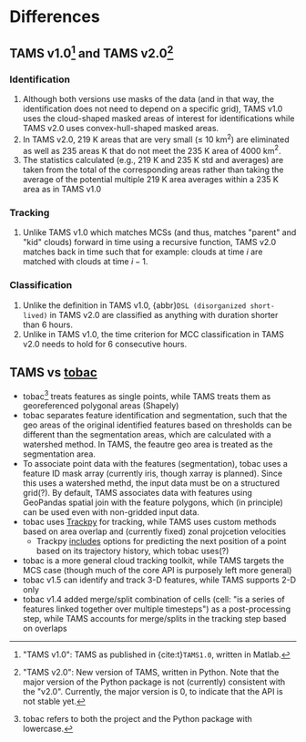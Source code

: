 # Differences

## TAMS v1.0[^v1] and TAMS v2.0[^v2]

### Identification

1. Although both versions use masks of the data (and in that way, the identification does not need to depend on a specific grid), TAMS v1.0 uses the cloud-shaped masked areas of interest for identifications while TAMS v2.0 uses convex-hull-shaped masked areas.
2. In TAMS v2.0, 219 K areas that are very small ($\le$ 10 km$^2$) are eliminated as well as 235 areas K that do not meet the 235 K area of 4000 km$^2$.
3. The statistics calculated (e.g., 219 K and 235 K std and averages) are taken from the total of the corresponding areas rather than taking the average of the potential multiple 219 K area averages within a 235 K area as in TAMS v1.0

### Tracking

1. Unlike TAMS v1.0 which matches MCSs (and thus, matches "parent" and "kid" clouds) forward in time using a recursive function, TAMS v2.0 matches back in time such that for example: clouds at time $i$ are matched with clouds at time $i-1$.

### Classification

1. Unlike the definition in TAMS v1.0, {abbr}`DSL (disorganized short-lived)` in TAMS v2.0 are classified as anything with duration shorter than 6 hours.
2. Unlike in TAMS v1.0, the time criterion for MCC classification in TAMS v2.0 needs to hold for 6 consecutive hours.

[^v1]: "TAMS v1.0": TAMS as published in {cite:t}`TAMS1.0`, written in Matlab.

<!-- prettier-ignore-start -->
[^v2]: "TAMS v2.0": New version of TAMS, written in Python.
  Note that the major version of the Python package
  is not (currently) consistent with the "v2.0".
  Currently, the major version is 0, to indicate that the API is not stable yet.
<!-- prettier-ignore-end -->

## TAMS vs [tobac](https://tobac.readthedocs.io)

- tobac[^tob] treats features as single points, while TAMS treats them as georeferenced polygonal areas (Shapely)
- tobac separates feature identification and segmentation, such that the geo areas of the original identified features based on thresholds can be different than the segmentation areas, which are calculated with a watershed method. In TAMS, the feautre geo area is treated as the segmentation area.
- To associate point data with the features (segmentation), tobac uses a feature ID mask array (currently iris, though xarray is planned). Since this uses a watershed methd, the input data must be on a structured grid(?). By default, TAMS associates data with features using GeoPandas spatial join with the feature polygons, which (in principle) can be used even with non-gridded input data.
- tobac uses [Trackpy](https://soft-matter.github.io/trackpy/) for tracking, while TAMS uses custom methods based on area overlap and (currently fixed) zonal projcetion velocities
  - Trackpy [includes](https://soft-matter.github.io/trackpy/v0.6.1/tutorial/prediction.html) options for predicting the next position of a point based on its trajectory history, which tobac uses(?)
- tobac is a more general cloud tracking toolkit, while TAMS targets the MCS case (though much of the core API is purposely left more general)
- tobac v1.5 can identify and track 3-D features, while TAMS supports 2-D only
- tobac v1.4 added merge/split combination of cells (cell: "is a series of features linked together over multiple timesteps") as a post-processing step, while TAMS accounts for merge/splits in the tracking step based on overlaps

[^tob]: tobac refers to both the project and the Python package with lowercase.
